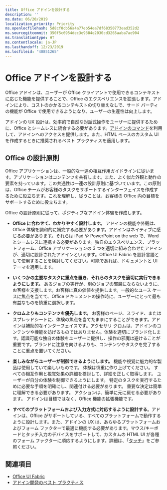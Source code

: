 ```yaml
---
title: Office アドインを設計する
description: ''
ms.date: 06/20/2019
localization_priority: Priority
ms.openlocfilehash: 5d8cf0cb56a4a77eb54ea7df68350773ead352d2
ms.sourcegitcommit: 350f5c6954dec3e9384e2030cd3265aaba7ae904
ms.translationtype: HT
ms.contentlocale: ja-JP
ms.lasthandoff: 12/23/2019
ms.locfileid: "40851265"
---
```

# <a name="design-office-add-ins"></a>Office アドインを設計する

Office アドインは、ユーザーが Office クライアントで使用できるコンテキストに応じた機能を提供することで、Office のエクスペリエンスを拡張します。アドインにより、コストのかかるコンテキストの切り替えなしで、サード パーティの機能が Office で使用できるようになり、ユーザーの生産性は向上します。 

アドインの UX 設計は、効率的で自然な対話式操作をユーザーに提供するために、Office とシームレスに統合する必要があります。[アドインのコマンド](add-in-commands.md)を利用して、アドインへのアクセスを提供します。また、HTML ベースのカスタム UI を作成するときに推奨されるベスト プラクティスを適用します。

## <a name="office-design-principles"></a>Office の設計原則

Office アプリケーションは、一般的な一連の相互作用ガイドラインに従います。アプリケーションはコンテンツを共有します。また、よく似た外観と動作の要素を持っています。この共通性は一連の設計原則に基づいています。この原則は、Office チームがお客様のタスクをサポートするインターフェイスを作成するために役立ちます。これを理解し、従うことは、お客様の Office 内の目標をサポートするために役立ちます。

Office の設計原則に従って、ポジティブなアドイン体験を作成します。

- **Office に合わせて、わかりやすく設計します。** アドインの機能や外観は、Office 体験を調和的に補完する必要があります。アドインはネイティブに感じる必要があります。それらは iPad や PowerPoint on the web で、Word とシームレスに連携する必要があります。独自のエクスペリエンス、プラットフォーム、Office アプリケーションの 3 つを適切に組み合わせたアドインが、適切に設計されたアドインといえます。Office UI Fabric を設計言語として使用することを検討してください。可能であれば、ドキュメントと UI テーマを適用します。

- **いくつかの主要なタスクに重点を置き、それらのタスクを適切に実行できるようにします。** あるジョブの実行が、別のジョブの邪魔にならないように、お客様を支援します。お客様に真の価値を提供します。一般的なユース ケースに焦点を当てて、Office ドキュメントの操作時に、ユーザーにとって最も有益なものを慎重に選択します。

- **クロムよりもコンテンツを優先します。** お客様のページ、スライド、またはスプレッドシートに、体験の焦点を当てたままにすることができます。アドインは補助的なインターフェイスです。アクセサリ クロムは、アドインのコンテンツや機能を妨げるものではありません。体験を適切にブランド化します。認識可能な独自の体験をユーザーに提供し、操作の邪魔は避けることが重要です。ブランドに注意を向けるよりも、コンテンツやタスクを完了することに重点を置いてください。

- **楽しみながらユーザーが制御できるようにします。** 機能や視覚に魅力的な製品は使用していて楽しいものです。 体験は慎重に作り上げてください。 すべての相互作用と視覚効果の詳細を検討して、詳細を正しく取得します。 ユーザーが自分の体験を制御できるようにします。 特定のタスクを実行するために必要な手順を明確にし、関連付ける必要があります。 重要な決定は簡単に理解できる必要があります。 アクションは、簡単に元に戻せる必要があります。 アドインは目標ではなく、Office 機能の拡張機能です。

- **すべてのプラットフォームおよび入力方式に対応するように設計する**。アドインは、Office がサポートしている、すべてのプラットフォームで動作するように設計します。また、アドインの UX は、あらゆるプラットフォームおよびフォーム ファクターで最適に機能する必要があります。マウス/キーボードとタッチ入力のデバイスをサポートして、カスタムの HTML UI が各種のフォーム ファクターに順応するようにします。詳細は、「[タッチ](../concepts/add-in-development-best-practices.md#optimize-for-touch)」をご参照ください。 

## <a name="see-also"></a>関連項目
- [Office UI Fabric](https://developer.microsoft.com/fabric) 
- [アドイン開発のベスト プラクティス](../concepts/add-in-development-best-practices.md)


